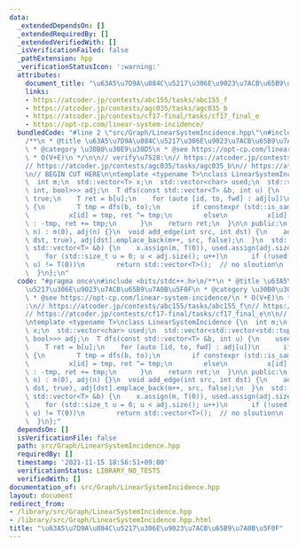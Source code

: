 ```yaml
---
data:
  _extendedDependsOn: []
  _extendedRequiredBy: []
  _extendedVerifiedWith: []
  _isVerificationFailed: false
  _pathExtension: hpp
  _verificationStatusIcon: ':warning:'
  attributes:
    document_title: "\u63A5\u7D9A\u884C\u5217\u306E\u9023\u7ACB\u65B9\u7A0B\u5F0F"
    links:
    - https://atcoder.jp/contests/abc155/tasks/abc155_f
    - https://atcoder.jp/contests/agc035/tasks/agc035_b
    - https://atcoder.jp/contests/cf17-final/tasks/cf17_final_e
    - https://opt-cp.com/linear-system-incidence/
  bundledCode: "#line 2 \"src/Graph/LinearSystemIncidence.hpp\"\n#include <bits/stdc++.h>\n\
    /**\n * @title \u63A5\u7D9A\u884C\u5217\u306E\u9023\u7ACB\u65B9\u7A0B\u5F0F\n\
    \ * @category \u30B0\u30E9\u30D5\n * @see https://opt-cp.com/linear-system-incidence/\n\
    \ * O(V+E)\n */\n\n// verify\u7528:\n// https://atcoder.jp/contests/abc155/tasks/abc155_f\n\
    // https://atcoder.jp/contests/agc035/tasks/agc035_b\n// https://atcoder.jp/contests/cf17-final/tasks/cf17_final_e\n\
    \n// BEGIN CUT HERE\n\ntemplate <typename T>\nclass LinearSystemIncidence {\n\
    \  int m;\n  std::vector<T> x;\n  std::vector<char> used;\n  std::vector<std::vector<std::tuple<int,\
    \ int, bool>>> adj;\n  T dfs(const std::vector<T> &b, int u) {\n    used[u] =\
    \ true;\n    T ret = b[u];\n    for (auto [id, to, fwd] : adj[u])\n      if (!used[to])\
    \ {\n        T tmp = dfs(b, to);\n        if constexpr (std::is_same_v<T, bool>)\n\
    \          x[id] = tmp, ret ^= tmp;\n        else\n          x[id] = fwd ? tmp\
    \ : -tmp, ret += tmp;\n      }\n    return ret;\n  }\n\n public:\n  LinearSystemIncidence(int\
    \ n) : m(0), adj(n) {}\n  void add_edge(int src, int dst) {\n    adj[src].emplace_back(m,\
    \ dst, true), adj[dst].emplace_back(m++, src, false);\n  }\n  std::vector<T> solve(const\
    \ std::vector<T> &b) {\n    x.assign(m, T(0)), used.assign(adj.size(), false);\n\
    \    for (std::size_t u = 0; u < adj.size(); u++)\n      if (!used[u] && dfs(b,\
    \ u) != T(0))\n        return std::vector<T>();  // no sloution\n    return std::move(x);\n\
    \  }\n};\n"
  code: "#pragma once\n#include <bits/stdc++.h>\n/**\n * @title \u63A5\u7D9A\u884C\
    \u5217\u306E\u9023\u7ACB\u65B9\u7A0B\u5F0F\n * @category \u30B0\u30E9\u30D5\n\
    \ * @see https://opt-cp.com/linear-system-incidence/\n * O(V+E)\n */\n\n// verify\u7528\
    :\n// https://atcoder.jp/contests/abc155/tasks/abc155_f\n// https://atcoder.jp/contests/agc035/tasks/agc035_b\n\
    // https://atcoder.jp/contests/cf17-final/tasks/cf17_final_e\n\n// BEGIN CUT HERE\n\
    \ntemplate <typename T>\nclass LinearSystemIncidence {\n  int m;\n  std::vector<T>\
    \ x;\n  std::vector<char> used;\n  std::vector<std::vector<std::tuple<int, int,\
    \ bool>>> adj;\n  T dfs(const std::vector<T> &b, int u) {\n    used[u] = true;\n\
    \    T ret = b[u];\n    for (auto [id, to, fwd] : adj[u])\n      if (!used[to])\
    \ {\n        T tmp = dfs(b, to);\n        if constexpr (std::is_same_v<T, bool>)\n\
    \          x[id] = tmp, ret ^= tmp;\n        else\n          x[id] = fwd ? tmp\
    \ : -tmp, ret += tmp;\n      }\n    return ret;\n  }\n\n public:\n  LinearSystemIncidence(int\
    \ n) : m(0), adj(n) {}\n  void add_edge(int src, int dst) {\n    adj[src].emplace_back(m,\
    \ dst, true), adj[dst].emplace_back(m++, src, false);\n  }\n  std::vector<T> solve(const\
    \ std::vector<T> &b) {\n    x.assign(m, T(0)), used.assign(adj.size(), false);\n\
    \    for (std::size_t u = 0; u < adj.size(); u++)\n      if (!used[u] && dfs(b,\
    \ u) != T(0))\n        return std::vector<T>();  // no sloution\n    return std::move(x);\n\
    \  }\n};"
  dependsOn: []
  isVerificationFile: false
  path: src/Graph/LinearSystemIncidence.hpp
  requiredBy: []
  timestamp: '2021-11-15 18:56:51+09:00'
  verificationStatus: LIBRARY_NO_TESTS
  verifiedWith: []
documentation_of: src/Graph/LinearSystemIncidence.hpp
layout: document
redirect_from:
- /library/src/Graph/LinearSystemIncidence.hpp
- /library/src/Graph/LinearSystemIncidence.hpp.html
title: "\u63A5\u7D9A\u884C\u5217\u306E\u9023\u7ACB\u65B9\u7A0B\u5F0F"
---
```

